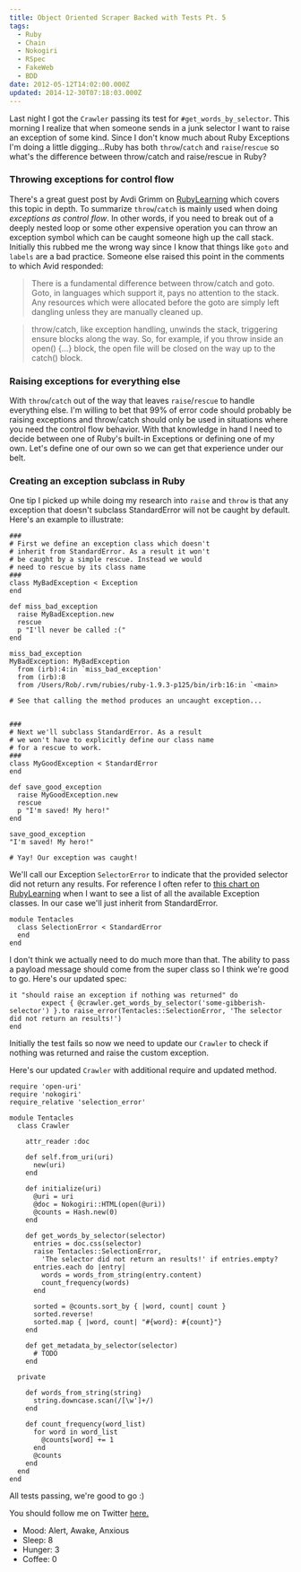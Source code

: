 ```yaml
---
title: Object Oriented Scraper Backed with Tests Pt. 5
tags:
  - Ruby
  - Chain
  - Nokogiri
  - RSpec
  - FakeWeb
  - BDD
date: 2012-05-12T14:02:00.000Z
updated: 2014-12-30T07:18:03.000Z
---
```


Last night I got the `Crawler` passing its test for `#get_words_by_selector`. This morning I realize that when someone sends in a junk selector I want to raise an exception of some kind. Since I don't know much about Ruby Exceptions I'm doing a little digging...Ruby has both `throw`/`catch` and `raise`/`rescue` so what's the difference between throw/catch and raise/rescue in Ruby?

### Throwing exceptions for control flow

There's a great guest post by Avdi Grimm on [RubyLearning](http://rubylearning.com/blog/2011/07/12/throw-catch-raise-rescue-im-so-confused/) which covers this topic in depth. To summarize `throw`/`catch` is mainly used when doing *exceptions as control flow*. In other words, if you need to break out of a deeply nested loop or some other expensive operation you can throw an exception symbol which can be caught someone high up the call stack. Initially this rubbed me the wrong way since I know that things like `goto` and `labels` are a bad practice. Someone else raised this point in the comments to which Avid responded:

> There is a fundamental difference between throw/catch and goto. Goto, in languages which support it, pays no attention to the stack. Any resources which were allocated before the goto are simply left dangling unless they are manually cleaned up.

> throw/catch, like exception handling, unwinds the stack, triggering ensure blocks along the way. So, for example, if you throw inside an open() {…} block, the open file will be closed on the way up to the catch() block.

### Raising exceptions for everything else

With `throw`/`catch` out of the way that leaves `raise`/`rescue` to handle everything else. I'm willing to bet that 99% of error code should probably be raising exceptions and throw/catch should only be used in situations where you need the control flow behavior. With that knowledge in hand I need to decide between one of Ruby's built-in Exceptions or defining one of my own. Let's define one of our own so we can get that experience under our belt.

### Creating an exception subclass in Ruby

One tip I picked up while doing my research into `raise` and `throw` is that any exception that doesn't subclass StandardError will not be caught by default. Here's an example to illustrate:

    
    ###
    # First we define an exception class which doesn't
    # inherit from StandardError. As a result it won't
    # be caught by a simple rescue. Instead we would
    # need to rescue by its class name
    ###
    class MyBadException < Exception
    end
    
    def miss_bad_exception
      raise MyBadException.new
      rescue
      p "I'll never be called :("
    end
     
    miss_bad_exception
    MyBadException: MyBadException
      from (irb):4:in `miss_bad_exception'
      from (irb):8
      from /Users/Rob/.rvm/rubies/ruby-1.9.3-p125/bin/irb:16:in `<main>
    
    # See that calling the method produces an uncaught exception...
    
    
    ###
    # Next we'll subclass StandardError. As a result
    # we won't have to explicitly define our class name
    # for a rescue to work.
    ###
    class MyGoodException < StandardError
    end
    
    def save_good_exception
      raise MyGoodException.new
      rescue
      p "I'm saved! My hero!"
    end
    
    save_good_exception
    "I'm saved! My hero!"
    
    # Yay! Our exception was caught!
    

We'll call our Exception `SelectorError` to indicate that the provided selector did not return any results. For reference I often refer to [this chart on RubyLearning](http://rubylearning.com/satishtalim/ruby_exceptions.html) when I want to see a list of all the available Exception classes. In our case we'll just inherit from StandardError.

    module Tentacles
      class SelectionError < StandardError
      end
    end
    

I don't think we actually need to do much more than that. The ability to pass a payload message should come from the super class so I think we're good to go. Here's our updated spec:

    it "should raise an exception if nothing was returned" do
            expect { @crawler.get_words_by_selector('some-gibberish-selector') }.to raise_error(Tentacles::SelectionError, 'The selector did not return an results!')  
    end
    

Initially the test fails so now we need to update our `Crawler` to check if nothing was returned and raise the custom exception.

Here's our updated `Crawler` with additional require and updated method.

    require 'open-uri'
    require 'nokogiri'
    require_relative 'selection_error'
    
    module Tentacles
      class Crawler
    
        attr_reader :doc
    
        def self.from_uri(uri)
          new(uri)
        end
    
        def initialize(uri)
          @uri = uri
          @doc = Nokogiri::HTML(open(@uri))
          @counts = Hash.new(0)
        end
    
        def get_words_by_selector(selector)
          entries = doc.css(selector)
          raise Tentacles::SelectionError, 
            'The selector did not return an results!' if entries.empty?
          entries.each do |entry|
            words = words_from_string(entry.content)
            count_frequency(words)
          end
    
          sorted = @counts.sort_by { |word, count| count }
          sorted.reverse!
          sorted.map { |word, count| "#{word}: #{count}"}
        end
    
        def get_metadata_by_selector(selector)
          # TODO
        end
    
      private
    
        def words_from_string(string)
          string.downcase.scan(/[\w']+/)
        end
    
        def count_frequency(word_list)
          for word in word_list
            @counts[word] += 1
          end
          @counts
        end
      end
    end
    

All tests passing, we're good to go :)

You should follow me on Twitter [here.](http://twitter.com/rob_dodson)

- Mood: Alert, Awake, Anxious
- Sleep: 8
- Hunger: 3
- Coffee: 0
